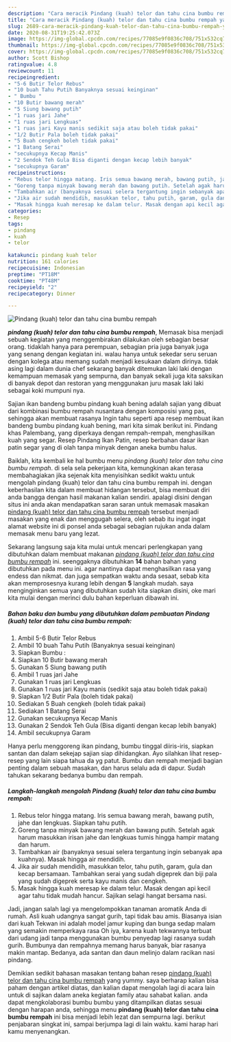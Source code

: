 ```yaml
---
description: "Cara meracik Pindang (kuah) telor dan tahu cina bumbu rempah yang Enak"
title: "Cara meracik Pindang (kuah) telor dan tahu cina bumbu rempah yang Enak"
slug: 2689-cara-meracik-pindang-kuah-telor-dan-tahu-cina-bumbu-rempah-yang-enak
date: 2020-08-31T19:25:42.073Z
image: https://img-global.cpcdn.com/recipes/77085e9f0836c708/751x532cq70/pindang-kuah-telor-dan-tahu-cina-bumbu-rempah-foto-resep-utama.jpg
thumbnail: https://img-global.cpcdn.com/recipes/77085e9f0836c708/751x532cq70/pindang-kuah-telor-dan-tahu-cina-bumbu-rempah-foto-resep-utama.jpg
cover: https://img-global.cpcdn.com/recipes/77085e9f0836c708/751x532cq70/pindang-kuah-telor-dan-tahu-cina-bumbu-rempah-foto-resep-utama.jpg
author: Scott Bishop
ratingvalue: 4.8
reviewcount: 11
recipeingredient:
- "5-6 Butir Telor Rebus"
- "10 buah Tahu Putih Banyaknya sesuai keinginan"
- " Bumbu "
- "10 Butir bawang merah"
- "5 Siung bawang putih"
- "1 ruas jari Jahe"
- "1 ruas jari Lengkuas"
- "1 ruas jari Kayu manis sedikit saja atau boleh tidak pakai"
- "1/2 Butir Pala boleh tidak pakai"
- "5 Buah cengkeh boleh tidak pakai"
- "1 Batang Serai"
- "secukupnya Kecap Manis"
- "2 Sendok Teh Gula Bisa diganti dengan kecap lebih banyak"
- "secukupnya Garam"
recipeinstructions:
- "Rebus telor hingga matang. Iris semua bawang merah, bawang putih, jahe dan lengkuas. Siapkan tahu putih."
- "Goreng tanpa minyak bawang merah dan bawang putih. Setelah agak harum masukkan irisan jahe dan lengkuas tumis hingga hampir matang dan harum."
- "Tambahkan air (banyaknya sesuai selera tergantung ingin sebanyak apa kuahnya). Masak hingga air mendidih."
- "Jika air sudah mendidih, masukkan telor, tahu putih, garam, gula dan kecap bersamaan. Tambahkan serai yang sudah digeprek dan biji pala yang sudah digeprek serta kayu manis dan cengkeh."
- "Masak hingga kuah meresap ke dalam telur. Masak dengan api kecil agar tahu tidak mudah hancur. Sajikan selagi hangat bersama nasi."
categories:
- Resep
tags:
- pindang
- kuah
- telor

katakunci: pindang kuah telor 
nutrition: 161 calories
recipecuisine: Indonesian
preptime: "PT18M"
cooktime: "PT48M"
recipeyield: "2"
recipecategory: Dinner

---
```



![Pindang (kuah) telor dan tahu cina bumbu rempah](https://img-global.cpcdn.com/recipes/77085e9f0836c708/751x532cq70/pindang-kuah-telor-dan-tahu-cina-bumbu-rempah-foto-resep-utama.jpg)

<b><i>pindang (kuah) telor dan tahu cina bumbu rempah</i></b>, Memasak bisa menjadi sebuah kegiatan yang menggembirakan dilakukan oleh sebagian besar orang. tidaklah hanya para perempuan, sebagian pria juga banyak juga yang senang dengan kegiatan ini. walau hanya untuk sekedar seru seruan dengan kolega atau memang sudah menjadi kesukaan dalam dirinya. tidak asing lagi dalam dunia chef sekarang banyak ditemukan laki laki dengan kemampuan memasak yang sempurna, dan banyak sekali juga kita saksikan di banyak depot dan restoran yang menggunakan juru masak laki laki sebagai koki mumpuni nya.

Sajian ikan bandeng bumbu pindang kuah bening adalah sajian yang dibuat dari kombinasi bumbu rempah nusantara dengan komposisi yang pas, sehingga akan membuat rasanya Ingin tahu seperti apa resep membuat ikan bandeng bumbu pindang kuah bening, mari kita simak berikut ini. Pindang khas Palembang, yang diperkaya dengan rempah-rempah, menghasilkan kuah yang segar. Resep Pindang Ikan Patin, resep berbahan dasar ikan patin segar yang di olah tanpa minyak dengan aneka bumbu halus.

Baiklah, kita kembali ke hal bumbu menu <i>pindang (kuah) telor dan tahu cina bumbu rempah</i>. di sela sela pekerjaan kita, kemungkinan akan terasa membahagiakan jika sejenak kita menyisihkan sedikit waktu untuk mengolah pindang (kuah) telor dan tahu cina bumbu rempah ini. dengan keberhasilan kita dalam membuat hidangan tersebut, bisa membuat diri anda bangga dengan hasil makanan kalian sendiri. apalagi disini dengan situs ini anda akan mendapatkan saran saran untuk memasak masakan <u>pindang (kuah) telor dan tahu cina bumbu rempah</u> tersebut menjadi masakan yang enak dan menggugah selera, oleh sebab itu ingat ingat alamat website ini di ponsel anda sebagai sebagian rujukan anda dalam memasak menu baru yang lezat.


Sekarang langsung saja kita mulai untuk mencari perlengkapan yang dibutuhkan dalam membuat makanan <u><i>pindang (kuah) telor dan tahu cina bumbu rempah</i></u> ini. seenggaknya dibutuhkan <b>14</b> bahan bahan yang dibutuhkan pada menu ini. agar nantinya dapat menghasilkan rasa yang endess dan nikmat. dan juga sempatkan waktu anda sesaat, sebab kita akan memprosesnya kurang lebih dengan <b>5</b> langkah mudah. saya menginginkan semua yang dibutuhkan sudah kita siapkan disini, oke mari kita mulai dengan merinci dulu bahan keperluan dibawah ini.

<!--inarticleads1-->

##### Bahan baku dan bumbu yang dibutuhkan dalam pembuatan Pindang (kuah) telor dan tahu cina bumbu rempah:

1. Ambil 5-6 Butir Telor Rebus
1. Ambil 10 buah Tahu Putih (Banyaknya sesuai keinginan)
1. Siapkan  Bumbu :
1. Siapkan 10 Butir bawang merah
1. Gunakan 5 Siung bawang putih
1. Ambil 1 ruas jari Jahe
1. Gunakan 1 ruas jari Lengkuas
1. Gunakan 1 ruas jari Kayu manis (sedikit saja atau boleh tidak pakai)
1. Siapkan 1/2 Butir Pala (boleh tidak pakai)
1. Sediakan 5 Buah cengkeh (boleh tidak pakai)
1. Sediakan 1 Batang Serai
1. Gunakan secukupnya Kecap Manis
1. Gunakan 2 Sendok Teh Gula (Bisa diganti dengan kecap lebih banyak)
1. Ambil secukupnya Garam


Hanya perlu menggoreng ikan pindang, bumbu tinggal diiris-iris, siapkan santan dan dalam sekejap sajian siap dihidangkan. Ayo silahkan lihat resep-resep yang lain siapa tahua da yg patut. Bumbu dan rempah menjadi bagian penting dalam sebuah masakan, dan harus selalu ada di dapur. Sudah tahukan sekarang bedanya bumbu dan rempah. 

<!--inarticleads2-->

##### Langkah-langkah mengolah Pindang (kuah) telor dan tahu cina bumbu rempah:

1. Rebus telor hingga matang. Iris semua bawang merah, bawang putih, jahe dan lengkuas. Siapkan tahu putih.
1. Goreng tanpa minyak bawang merah dan bawang putih. Setelah agak harum masukkan irisan jahe dan lengkuas tumis hingga hampir matang dan harum.
1. Tambahkan air (banyaknya sesuai selera tergantung ingin sebanyak apa kuahnya). Masak hingga air mendidih.
1. Jika air sudah mendidih, masukkan telor, tahu putih, garam, gula dan kecap bersamaan. Tambahkan serai yang sudah digeprek dan biji pala yang sudah digeprek serta kayu manis dan cengkeh.
1. Masak hingga kuah meresap ke dalam telur. Masak dengan api kecil agar tahu tidak mudah hancur. Sajikan selagi hangat bersama nasi.


Jadi, jangan salah lagi ya mengelompokkan tanaman aromatik Anda di rumah. Asli kuah udangnya sangat gurih, tapi tidak bau amis. Biasanya isian dari kuah Tekwan ini adalah model jamur kuping dan bunga sedap malam yang semakin memperkaya rasa Oh iya, karena kuah tekwannya terbuat dari udang jadi tanpa menggunakan bumbu penyedap lagi rasanya sudah gurih. Bumbunya dan rempahnya memang harus banyak, biar rasanya makin mantap. Bedanya, ada santan dan daun melinjo dalam racikan nasi pindang. 

Demikian sedikit bahasan masakan tentang bahan resep <u>pindang (kuah) telor dan tahu cina bumbu rempah</u> yang yummy. saya berharap kalian bisa paham dengan artikel diatas, dan kalian dapat mengolah lagi di acara lain untuk di sajikan dalam aneka kegiatan family atau sahabat kalian. anda dapat mengkolaborasi bumbu bumbu yang ditampilkan diatas sesuai dengan harapan anda, sehingga menu <b>pindang (kuah) telor dan tahu cina bumbu rempah</b> ini bisa menjadi lebih lezat dan sempurna lagi. berikut penjabaran singkat ini, sampai berjumpa lagi di lain waktu. kami harap hari kamu menyenangkan.
